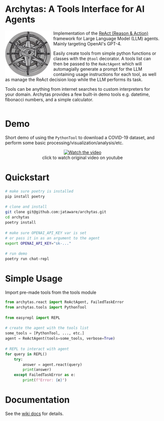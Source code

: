 # Archytas: A Tools Interface for AI Agents
<img src="assets/logo.png" width="150" height="150" align="left" style="padding-right:0.5em;"/>

Implementation of the [ReAct (Reason & Action)](https://arxiv.org/abs/2210.03629) framework for Large Language Model (LLM) agents. Mainly targeting OpenAI's GPT-4.

Easily create tools from simple python functions or classes with the `@tool` decorator. A tools list can then be passed to the `ReActAgent` which will automagially generate a prompt for the LLM containing usage instructions for each tool, as well as manage the ReAct decision loop while the LLM performs its task.

Tools can be anything from internet searches to custom interpreters for your domain. Archytas provides a few built-in demo tools e.g. datetime, fibonacci numbers, and a simple calculator.

<div style="clear:left;"></div>

# Demo
Short demo of using the `PythonTool` to download a COVID-19 dataset, and perform some basic processing/visualization/analysis/etc.
<div align="center">
  <a href="https://youtu.be/52e4xN8SIi8">
    <img src="assets/covid_repl_demo.gif" alt="Watch the video">
  </a>
  <br/>
  click to watch original video on youtube
</div>

# Quickstart
```bash
# make sure poetry is installed
pip install poetry

# clone and install
git clone git@github.com:jataware/archytas.git
cd archytas
poetry install

# make sure OPENAI_API_KEY var is set
# or pass it in as an argument to the agent
export OPENAI_API_KEY="sk-..."

# run demo
poetry run chat-repl
```

# Simple Usage
Import pre-made tools from the tools module
```python
from archytas.react import ReActAgent, FailedTaskError
from archytas.tools import PythonTool

from easyrepl import REPL

# create the agent with the tools list
some_tools = [PythonTool, ..., etc.]
agent = ReActAgent(tools=some_tools, verbose=True)

# REPL to interact with agent
for query in REPL()
    try:
        answer = agent.react(query)
        print(answer)
    except FailedTaskError as e:
        print(f"Error: {e}")
```

# Documentation
See the [wiki docs](https://github.com/jataware/archytas/wiki) for details.
